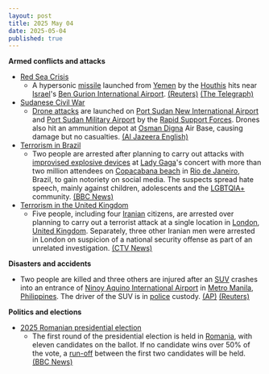 ```yaml
---
layout: post
title: 2025 May 04
date: 2025-05-04
published: true
---
```



**Armed conflicts and attacks**

* [Red Sea Crisis](https://en.wikipedia.org/wiki/Red_Sea_Crisis "Red Sea Crisis")
  + A hypersonic [missile](https://en.wikipedia.org/wiki/Missile "Missile") launched from [Yemen](https://en.wikipedia.org/wiki/Yemen "Yemen") by the [Houthis](https://en.wikipedia.org/wiki/Houthis "Houthis") hits near [Israel](https://en.wikipedia.org/wiki/Israel "Israel")'s [Ben Gurion International Airport](https://en.wikipedia.org/wiki/Ben_Gurion_International_Airport "Ben Gurion International Airport"). [(Reuters)](https://www.reuters.com/world/middle-east/israeli-military-says-working-intercepting-missile-launched-yemen-2025-05-04/) [(The Telegraph)](https://www.telegraph.co.uk/world-news/2025/05/04/houthi-missile-strikes-israel-main-airport/)
* [Sudanese Civil War](https://en.wikipedia.org/wiki/Sudanese_civil_war_%282023%E2%80%93present%29 "Sudanese civil war (2023–present)")
  + [Drone attacks](https://en.wikipedia.org/wiki/Drone_warfare "Drone warfare") are launched on [Port Sudan New International Airport](https://en.wikipedia.org/wiki/Port_Sudan_New_International_Airport "Port Sudan New International Airport") and [Port Sudan Military Airport](https://en.wikipedia.org/wiki/Port_Sudan_Military_Airport "Port Sudan Military Airport") by the [Rapid Support Forces](https://en.wikipedia.org/wiki/Rapid_Support_Forces "Rapid Support Forces"). Drones also hit an ammunition depot at [Osman Digna](https://en.wikipedia.org/wiki/Osman_Digna "Osman Digna") Air Base, causing damage but no casualties. [(Al Jazeera English)](https://www.aljazeera.com/news/2025/5/4/sudans-rsf-carries-out-drone-attack-near-port-sudan-airport-army)
* [Terrorism in Brazil](https://en.wikipedia.org/wiki/Terrorism_in_Brazil "Terrorism in Brazil")
  + Two people are arrested after planning to carry out attacks with [improvised explosive devices](https://en.wikipedia.org/wiki/Improvised_explosive_device "Improvised explosive device") at [Lady Gaga](https://en.wikipedia.org/wiki/Lady_Gaga "Lady Gaga")'s concert with more than two million attendees on [Copacabana beach](https://en.wikipedia.org/wiki/Copacabana%2C_Rio_de_Janeiro "Copacabana, Rio de Janeiro") in [Rio de Janeiro](https://en.wikipedia.org/wiki/Rio_de_Janeiro "Rio de Janeiro"), Brazil, to gain notoriety on social media. The suspects spread hate speech, mainly against children, adolescents and the [LGBTQIA+](https://en.wikipedia.org/wiki/LGBTQIA%2B "LGBTQIA+") community. [(BBC News)](https://www.bbc.com/news/articles/c209r5pqzneo)
* [Terrorism in the United Kingdom](https://en.wikipedia.org/wiki/Terrorism_in_the_United_Kingdom "Terrorism in the United Kingdom")
  + Five people, including four [Iranian](https://en.wikipedia.org/wiki/Iran "Iran") citizens, are arrested over planning to carry out a terrorist attack at a single location in [London](https://en.wikipedia.org/wiki/London "London"), [United Kingdom](https://en.wikipedia.org/wiki/United_Kingdom "United Kingdom"). Separately, three other Iranian men were arrested in London on suspicion of a national security offense as part of an unrelated investigation. [(CTV News)](https://www.ctvnews.ca/world/article/uk-police-arrest-several-iranian-men-over-alleged-attack-plot/)

**Disasters and accidents**

* Two people are killed and three others are injured after an [SUV](https://en.wikipedia.org/wiki/SUV "SUV") crashes into an entrance of [Ninoy Aquino International Airport](https://en.wikipedia.org/wiki/Ninoy_Aquino_International_Airport "Ninoy Aquino International Airport") in [Metro Manila](https://en.wikipedia.org/wiki/Metro_Manila "Metro Manila"), [Philippines](https://en.wikipedia.org/wiki/Philippines "Philippines"). The driver of the SUV is in [police](https://en.wikipedia.org/wiki/Philippine_National_Police "Philippine National Police") custody. [(AP)](https://apnews.com/article/manila-airport-crash-vehicle-suv-deaths-philippines-91d3ff57b8f8f2082730c20cf52115c0) [(Reuters)](https://www.reuters.com/world/asia-pacific/several-injured-car-crashes-into-entrance-manila-airport-local-media-say-2025-05-04/)

**Politics and elections**

* [2025 Romanian presidential election](https://en.wikipedia.org/wiki/2025_Romanian_presidential_election "2025 Romanian presidential election")
  + The first round of the presidential election is held in [Romania](https://en.wikipedia.org/wiki/Romania "Romania"), with eleven candidates on the ballot. If no candidate wins over 50% of the vote, a [run-off](https://en.wikipedia.org/wiki/Two-round_system "Two-round system") between the first two candidates will be held. [(BBC News)](https://www.bbc.com/news/articles/cj0zl1702ego)
